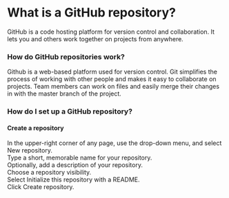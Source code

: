 # What is a GitHub repository?
GitHub is a code hosting platform for version control and collaboration. It lets you and others work together on projects from anywhere. 
### How do GitHub repositories work?
Github is a web-based platform used for version control. Git simplifies the process of working with other people and makes it easy to collaborate on projects. Team members can work on files and easily merge their changes in with the master branch of the project.
### How do I set up a GitHub repository?
#### Create a repository
In the upper-right corner of any page, use the drop-down menu, and select New repository.<br/>
Type a short, memorable name for your repository.<br/>
Optionally, add a description of your repository.<br/>
Choose a repository visibility.<br/>
Select Initialize this repository with a README.<br/>
Click Create repository.<br/>
